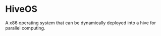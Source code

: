 # HiveOS
A x86 operating system that can be dynamically deployed into a hive for parallel computing.
